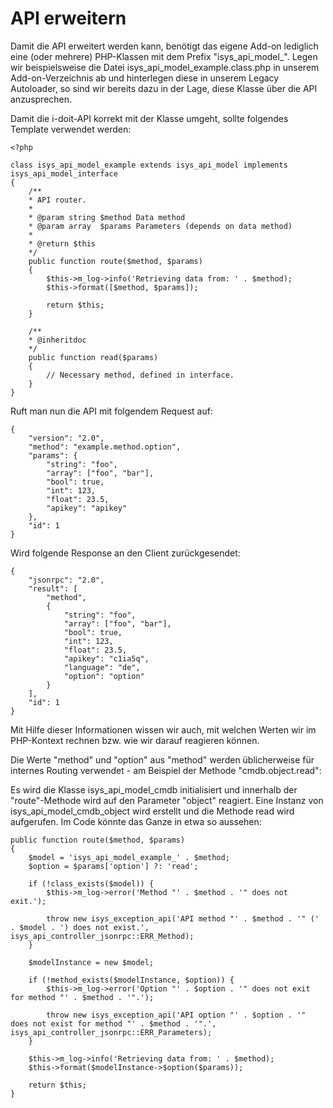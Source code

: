 # API erweitern

Damit die API erweitert werden kann, benötigt das eigene Add-on lediglich eine (oder mehrere) PHP-Klassen mit dem Prefix "isys_api_model_". Legen wir beispielsweise die Datei isys_api_model_example.class.php in unserem Add-on-Verzeichnis ab und hinterlegen diese in unserem Legacy Autoloader, so sind wir bereits dazu in der Lage, diese Klasse über die API anzusprechen.

Damit die i-doit-API korrekt mit der Klasse umgeht, sollte folgendes Template verwendet werden:

    <?php

    class isys_api_model_example extends isys_api_model implements isys_api_model_interface
    {
        /**
        * API router.
        *
        * @param string $method Data method
        * @param array  $params Parameters (depends on data method)
        *
        * @return $this
        */
        public function route($method, $params)
        {
            $this->m_log->info('Retrieving data from: ' . $method);
            $this->format([$method, $params]);

            return $this;
        }

        /**
        * @inheritdoc
        */
        public function read($params)
        {
            // Necessary method, defined in interface.
        }
    }

Ruft man nun die API mit folgendem Request auf:

    {
        "version": "2.0",
        "method": "example.method.option",
        "params": {
            "string": "foo",
            "array": ["foo", "bar"],
            "bool": true,
            "int": 123,
            "float": 23.5,
            "apikey": "apikey"
        },
        "id": 1
    }

Wird folgende Response an den Client zurückgesendet:

    {
        "jsonrpc": "2.0",
        "result": [
            "method",
            {
                "string": "foo",
                "array": ["foo", "bar"],
                "bool": true,
                "int": 123,
                "float": 23.5,
                "apikey": "c1ia5q",
                "language": "de",
                "option": "option"
            }
        ],
        "id": 1
    }

Mit Hilfe dieser Informationen wissen wir auch, mit welchen Werten wir im PHP-Kontext rechnen bzw. wie wir darauf reagieren können.

Die Werte "method" und "option" aus "method" werden üblicherweise für internes Routing verwendet - am Beispiel der Methode "cmdb.object.read":

Es wird die Klasse isys\_api\_model\_cmdb initialisiert und innerhalb der "route"-Methode wird auf den Parameter "object" reagiert. Eine Instanz von isys\_api\_model\_cmdb\_object wird erstellt und die Methode read wird aufgerufen. Im Code könnte das Ganze in etwa so aussehen:

    public function route($method, $params)
    {
        $model = 'isys_api_model_example_' . $method;
        $option = $params['option'] ?: 'read';

        if (!class_exists($model)) {
            $this->m_log->error('Method "' . $method . '" does not exit.');

            throw new isys_exception_api('API method "' . $method . '" (' . $model . ') does not exist.', isys_api_controller_jsonrpc::ERR_Method);
        }

        $modelInstance = new $model;

        if (!method_exists($modelInstance, $option)) {
            $this->m_log->error('Option "' . $option . '" does not exit for method "' . $method . '".');

            throw new isys_exception_api('API option "' . $option . '" does not exist for method "' . $method . '".', isys_api_controller_jsonrpc::ERR_Parameters);
        }

        $this->m_log->info('Retrieving data from: ' . $method);
        $this->format($modelInstance->$option($params));

        return $this;
    }